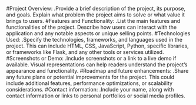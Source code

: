 #Project Overview:
 .Provide a brief description of the project, its purpose, and goals. Explain what problem the project aims to solve or what value it brings to users.
#Features and Functionality:
 .List the main features and functionalities of the project. Describe how users can interact with the application and any notable aspects or unique selling points.
#Technologies Used:
 .Specify the technologies, frameworks, and languages used in the project. This can include HTML, CSS, JavaScript, Python, specific libraries, or frameworks like Flask, and any other tools or services utilized.
#Screenshots or Demo:
 .Include screenshots or a link to a live demo if available. Visual representations can help readers understand the project’s appearance and functionality.
#Roadmap and future enhancements:
 .Share any future plans or potential improvements for the project. This could include additional features, performance optimizations, or scalability considerations.
#Contact information:
 .Include your name, along with contact information or links to personal portfolios or social media profiles.

